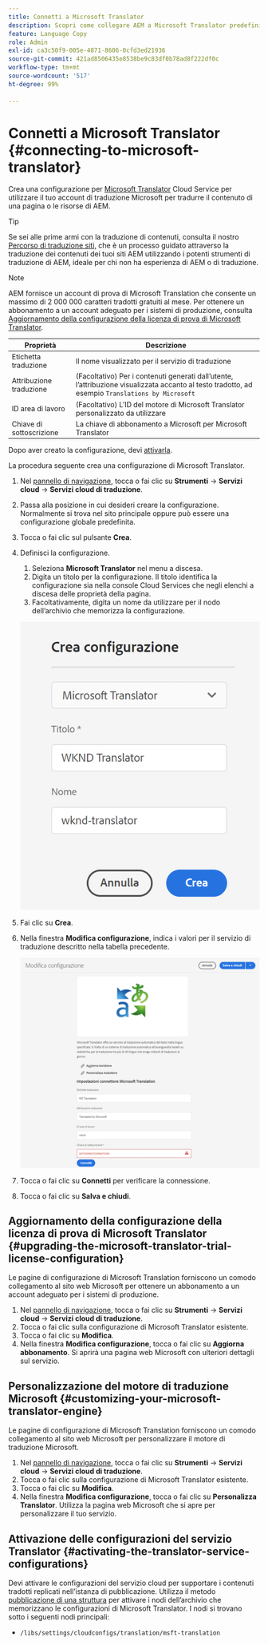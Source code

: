 ```yaml
---
title: Connetti a Microsoft Translator
description: Scopri come collegare AEM a Microsoft Translator predefinito per automatizzare il flusso di lavoro di traduzione.
feature: Language Copy
role: Admin
exl-id: ca3c50f9-005e-4871-8606-0cfd3ed21936
source-git-commit: 421ad8506435e8538be9c83df0b78ad8f222df0c
workflow-type: tm+mt
source-wordcount: '517'
ht-degree: 99%

---
```


# Connetti a Microsoft Translator {#connecting-to-microsoft-translator}

Crea una configurazione per [Microsoft Translator](https://www.microsoft.com/en-us/translator/business/) Cloud Service per utilizzare il tuo account di traduzione Microsoft per tradurre il contenuto di una pagina o le risorse di AEM.

>[!TIP]
>
>Se sei alle prime armi con la traduzione di contenuti, consulta il nostro [Percorso di traduzione siti,](/help/journey-sites/translation/overview.md) che è un processo guidato attraverso la traduzione dei contenuti dei tuoi siti AEM utilizzando i potenti strumenti di traduzione di AEM, ideale per chi non ha esperienza di AEM o di traduzione.

>[!NOTE]
>
>AEM fornisce un account di prova di Microsoft Translation che consente un massimo di 2 000 000 caratteri tradotti gratuiti al mese. Per ottenere un abbonamento a un account adeguato per i sistemi di produzione, consulta [Aggiornamento della configurazione della licenza di prova di Microsoft Translator](#upgrading-the-microsoft-translator-trial-license-configuration).

| Proprietà | Descrizione |
|---|---|
| Etichetta traduzione | Il nome visualizzato per il servizio di traduzione |
| Attribuzione traduzione | (Facoltativo) Per i contenuti generati dall’utente, l’attribuzione visualizzata accanto al testo tradotto, ad esempio `Translations by Microsoft` |
| ID area di lavoro | (Facoltativo) L’ID del motore di Microsoft Translator personalizzato da utilizzare |
| Chiave di sottoscrizione | La chiave di abbonamento a Microsoft per Microsoft Translator |

Dopo aver creato la configurazione, devi [attivarla](#activating-the-translator-service-configurations).

La procedura seguente crea una configurazione di Microsoft Translator.

1. Nel [pannello di navigazione](/help/sites-cloud/authoring/getting-started/basic-handling.md#first-steps), tocca o fai clic su **Strumenti** -> **Servizi cloud** -> **Servizi cloud di traduzione**.
1. Passa alla posizione in cui desideri creare la configurazione. Normalmente si trova nel sito principale oppure può essere una configurazione globale predefinita.
1. Tocca o fai clic sul pulsante **Crea**.
1. Definisci la configurazione.
   1. Seleziona **Microsoft Translator** nel menu a discesa.
   1. Digita un titolo per la configurazione. Il titolo identifica la configurazione sia nella console Cloud Services che negli elenchi a discesa delle proprietà della pagina.
   1. Facoltativamente, digita un nome da utilizzare per il nodo dell’archivio che memorizza la configurazione.

   ![Creare una configurazione di traduzione](../assets/create-translation-config.png)

1. Fai clic su **Crea**.
1. Nella finestra **Modifica configurazione**, indica i valori per il servizio di traduzione descritto nella tabella precedente.

   ![Modificare la configurazione della traduzione](../assets/edit-translation-config.png)

1. Tocca o fai clic su **Connetti** per verificare la connessione.
1. Tocca o fai clic su **Salva e chiudi**.

## Aggiornamento della configurazione della licenza di prova di Microsoft Translator {#upgrading-the-microsoft-translator-trial-license-configuration}

Le pagine di configurazione di Microsoft Translation forniscono un comodo collegamento al sito web Microsoft per ottenere un abbonamento a un account adeguato per i sistemi di produzione.

1. Nel [pannello di navigazione](/help/sites-cloud/authoring/getting-started/basic-handling.md#first-steps), tocca o fai clic su **Strumenti** -> **Servizi cloud** -> **Servizi cloud di traduzione**.
1. Tocca o fai clic sulla configurazione di Microsoft Translator esistente.
1. Tocca o fai clic su **Modifica**.
1. Nella finestra **Modifica configurazione**, tocca o fai clic su **Aggiorna abbonamento**. Si aprirà una pagina web Microsoft con ulteriori dettagli sul servizio.

## Personalizzazione del motore di traduzione Microsoft {#customizing-your-microsoft-translator-engine}

Le pagine di configurazione di Microsoft Translation forniscono un comodo collegamento al sito web Microsoft per personalizzare il motore di traduzione Microsoft.

1. Nel [pannello di navigazione](/help/sites-cloud/authoring/getting-started/basic-handling.md#first-steps), tocca o fai clic su **Strumenti** -> **Servizi cloud** -> **Servizi cloud di traduzione**.
1. Tocca o fai clic sulla configurazione di Microsoft Translator esistente.
1. Tocca o fai clic su **Modifica**.
1. Nella finestra **Modifica configurazione**, tocca o fai clic su **Personalizza Translator**. Utilizza la pagina web Microsoft che si apre per personalizzare il tuo servizio.

## Attivazione delle configurazioni del servizio Translator {#activating-the-translator-service-configurations}

Devi attivare le configurazioni del servizio cloud per supportare i contenuti tradotti replicati nell’istanza di pubblicazione. Utilizza il metodo [pubblicazione di una struttura](/help/sites-cloud/authoring/fundamentals/publishing-pages.md#publishing-and-unpublishing-a-tree) per attivare i nodi dell’archivio che memorizzano le configurazioni di Microsoft Translator. I nodi si trovano sotto i seguenti nodi principali:

* `/libs/settings/cloudconfigs/translation/msft-translation`
